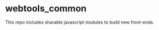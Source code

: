 webtools_common
===============

This repo includes sharable javascript modules to build new front-ends.
